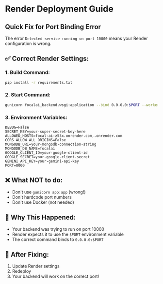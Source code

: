 # Render Deployment Guide

## Quick Fix for Port Binding Error

The error `Detected service running on port 10000` means your Render configuration is wrong.

## ✅ Correct Render Settings:

### 1. Build Command:
```bash
pip install -r requirements.txt
```

### 2. Start Command:
```bash
gunicorn focalai_backend.wsgi:application --bind 0.0.0.0:$PORT --workers 2 --timeout 120
```

### 3. Environment Variables:
```
DEBUG=False
SECRET_KEY=your-super-secret-key-here
ALLOWED_HOSTS=focal-ai-z53x.onrender.com,.onrender.com
CORS_ALLOW_ALL_ORIGINS=False
MONGODB_URI=your-mongodb-connection-string
MONGODB_DB_NAME=focalai
GOOGLE_CLIENT_ID=your-google-client-id
GOOGLE_SECRET=your-google-client-secret
GEMINI_API_KEY=your-gemini-api-key
PORT=8000
```

## ❌ What NOT to do:
- Don't use `gunicorn app:app` (wrong!)
- Don't hardcode port numbers
- Don't use Docker (not needed)

## 🔧 Why This Happened:
- Your backend was trying to run on port 10000
- Render expects it to use the `$PORT` environment variable
- The correct command binds to `0.0.0.0:$PORT`

## 🚀 After Fixing:
1. Update Render settings
2. Redeploy
3. Your backend will work on the correct port!

